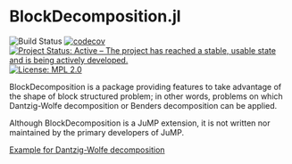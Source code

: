 # BlockDecomposition.jl

![Build Status](https://github.com/atoptima/BlockDecomposition.jl/workflows/CI/badge.svg?branch=master)
[![codecov](https://codecov.io/gh/atoptima/BlockDecomposition.jl/branch/master/graph/badge.svg)](https://codecov.io/gh/atoptima/BlockDecomposition.jl)
[![Project Status: Active – The project has reached a stable, usable state and is being actively developed.](https://www.repostatus.org/badges/latest/active.svg)](https://www.repostatus.org/#active)
[![License: MPL 2.0](https://img.shields.io/badge/License-MPL%202.0-brightgreen.svg)](https://opensource.org/licenses/MPL-2.0)

BlockDecomposition is a package providing features to take advantage of the shape of block structured problem; in other words, problems on which Dantzig-Wolfe decomposition or Benders decomposition can be applied.

Although BlockDecomposition is a JuMP extension, 
it is not written nor maintained by the primary developers of JuMP.

[Example for Dantzig-Wolfe decomposition](https://atoptima.github.io/Coluna.jl/latest/user/start/)
